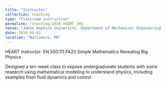 ```yaml
---
title: "Instructor"
collection: teaching
type: "Classroom instruction"
permalink: /teaching/2020_HEART_JHU
venue: "Johns Hopkins University, Department of Mechanical Engineering"
date: 2020-09-01
location: "Baltimore, MD"
---
```


HEART instructor: EN.500.111 FA20 Simple Mathematics Revealing Big Physics

Designed a ten-week class to expose undergradueate students with some research using mathematical modeling to understand physics, including examples from fluid dynamics and control